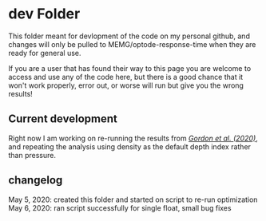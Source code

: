 # dev Folder

This folder meant for devlopment of the code on my personal github, and
changes will only be pulled to MEMG/optode-response-time when they are ready
for general use.

If you are a user that has found their way to this page you are welcome to
access and use any of the code here, but there is a good chance that it won't
work properly, error out, or worse will run but give you the wrong results!

## Current development

Right now I am working on re-running the results from 
_[Gordon et al. (2020)](https://doi.org/10.5194/bg-2020-119)_, and repeating
the analysis using density as the default depth index rather than pressure. 

## changelog

May 5, 2020: created this folder and started on script to re-run optimization
May 6, 2020: ran script successfully for single float, small bug fixes